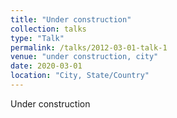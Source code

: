 ```yaml
---
title: "Under construction"
collection: talks
type: "Talk"
permalink: /talks/2012-03-01-talk-1
venue: "under construction, city"
date: 2020-03-01
location: "City, State/Country"
---
```


Under construction
